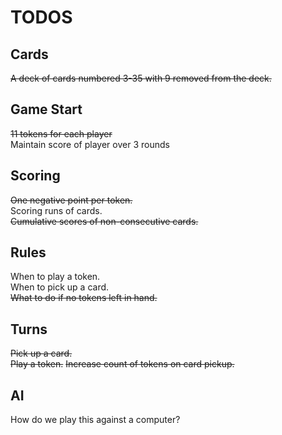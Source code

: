 # TODOS

## Cards
~~A deck of cards numbered 3-35 with 9 removed from the deck.~~

## Game Start
~~11 tokens for each player~~  
Maintain score of player over 3 rounds  


## Scoring
~~One negative point per token.~~  
Scoring runs of cards.  
~~Cumulative scores of non-consecutive cards.~~ 

## Rules
When to play a token.   
When to pick up a card.   
~~What to do if no tokens left in hand.~~

## Turns
~~Pick up a card.~~  
~~Play a token.~~
~~Increase count of tokens on card pickup.~~  
 
## AI
How do we play this against a computer?

